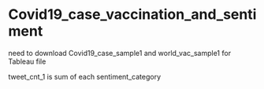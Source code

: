 # Covid19_case_vaccination_and_sentiment

need to download Covid19_case_sample1 and world_vac_sample1 for Tableau file

tweet_cnt_1 is sum of each sentiment_category
